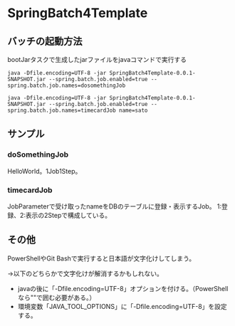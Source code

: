 # SpringBatch4Template

## バッチの起動方法
bootJarタスクで生成したjarファイルをjavaコマンドで実行する

```
java -Dfile.encoding=UTF-8 -jar SpringBatch4Template-0.0.1-SNAPSHOT.jar --spring.batch.job.enabled=true --spring.batch.job.names=dosomethingJob
```
```
java -Dfile.encoding=UTF-8 -jar SpringBatch4Template-0.0.1-SNAPSHOT.jar --spring.batch.job.enabled=true --spring.batch.job.names=timecardJob name=sato
```

## サンプル

### doSomethingJob

HelloWorld。1Job1Step。

### timecardJob

JobParameterで受け取ったnameをDBのテーブルに登録・表示するJob。
1:登録、2:表示の2Stepで構成している。

## その他

PowerShellやGit Bashで実行すると日本語が文字化けしてしまう。

→以下のどちらかで文字化けが解消するかもしれない。

* javaの後に「-Dfile.encoding=UTF-8」オプションを付ける。（PowerShellなら""で囲む必要がある。）
* 環境変数「JAVA_TOOL_OPTIONS」に「-Dfile.encoding=UTF-8」を設定する。
